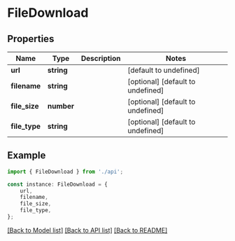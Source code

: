 # FileDownload


## Properties

Name | Type | Description | Notes
------------ | ------------- | ------------- | -------------
**url** | **string** |  | [default to undefined]
**filename** | **string** |  | [optional] [default to undefined]
**file_size** | **number** |  | [optional] [default to undefined]
**file_type** | **string** |  | [optional] [default to undefined]

## Example

```typescript
import { FileDownload } from './api';

const instance: FileDownload = {
    url,
    filename,
    file_size,
    file_type,
};
```

[[Back to Model list]](../README.md#documentation-for-models) [[Back to API list]](../README.md#documentation-for-api-endpoints) [[Back to README]](../README.md)

